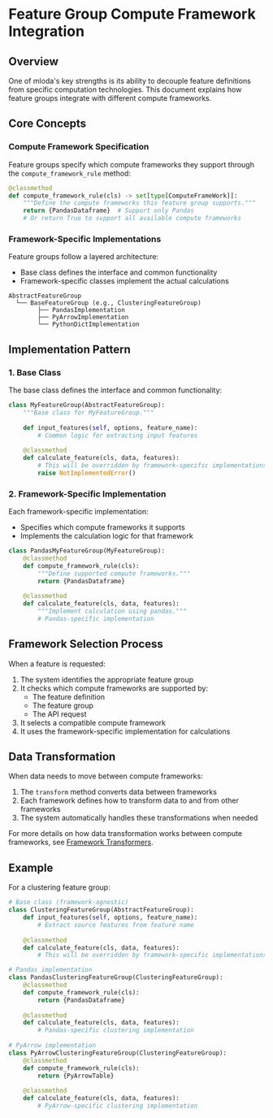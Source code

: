 # Feature Group Compute Framework Integration

## Overview

One of mloda's key strengths is its ability to decouple feature definitions from specific computation technologies. This document explains how feature groups integrate with different compute frameworks.

## Core Concepts

### Compute Framework Specification

Feature groups specify which compute frameworks they support through the `compute_framework_rule` method:

``` python
@classmethod
def compute_framework_rule(cls) -> set[type[ComputeFrameWork]]:
    """Define the compute frameworks this feature group supports."""
    return {PandasDataframe}  # Support only Pandas
    # Or return True to support all available compute frameworks
```

### Framework-Specific Implementations

Feature groups follow a layered architecture:
- Base class defines the interface and common functionality
- Framework-specific classes implement the actual calculations

```
AbstractFeatureGroup
  └── BaseFeatureGroup (e.g., ClusteringFeatureGroup)
        ├── PandasImplementation
        ├── PyArrowImplementation
        └── PythonDictImplementation
```

## Implementation Pattern

### 1. Base Class

The base class defines the interface and common functionality:

``` python
class MyFeatureGroup(AbstractFeatureGroup):
    """Base class for MyFeatureGroup."""
    
    def input_features(self, options, feature_name):
        # Common logic for extracting input features
        
    @classmethod
    def calculate_feature(cls, data, features):
        # This will be overridden by framework-specific implementations
        raise NotImplementedError()
```

### 2. Framework-Specific Implementation

Each framework-specific implementation:
- Specifies which compute frameworks it supports
- Implements the calculation logic for that framework

``` python
class PandasMyFeatureGroup(MyFeatureGroup):
    @classmethod
    def compute_framework_rule(cls):
        """Define supported compute frameworks."""
        return {PandasDataframe}
    
    @classmethod
    def calculate_feature(cls, data, features):
        """Implement calculation using pandas."""
        # Pandas-specific implementation
```

## Framework Selection Process

When a feature is requested:

1. The system identifies the appropriate feature group
2. It checks which compute frameworks are supported by:
   - The feature definition
   - The feature group
   - The API request
3. It selects a compatible compute framework
4. It uses the framework-specific implementation for calculations

## Data Transformation

When data needs to move between compute frameworks:

1. The `transform` method converts data between frameworks
2. Each framework defines how to transform data to and from other frameworks
3. The system automatically handles these transformations when needed

For more details on how data transformation works between compute frameworks, see [Framework Transformers](framework-transformers.md).

## Example

For a clustering feature group:

``` python
# Base class (framework-agnostic)
class ClusteringFeatureGroup(AbstractFeatureGroup):
    def input_features(self, options, feature_name):
        # Extract source features from feature name
        
    @classmethod
    def calculate_feature(cls, data, features):
        # This will be overridden by framework-specific implementations

# Pandas implementation
class PandasClusteringFeatureGroup(ClusteringFeatureGroup):
    @classmethod
    def compute_framework_rule(cls):
        return {PandasDataframe}
    
    @classmethod
    def calculate_feature(cls, data, features):
        # Pandas-specific clustering implementation
        
# PyArrow implementation
class PyArrowClusteringFeatureGroup(ClusteringFeatureGroup):
    @classmethod
    def compute_framework_rule(cls):
        return {PyArrowTable}
    
    @classmethod
    def calculate_feature(cls, data, features):
        # PyArrow-specific clustering implementation
```
